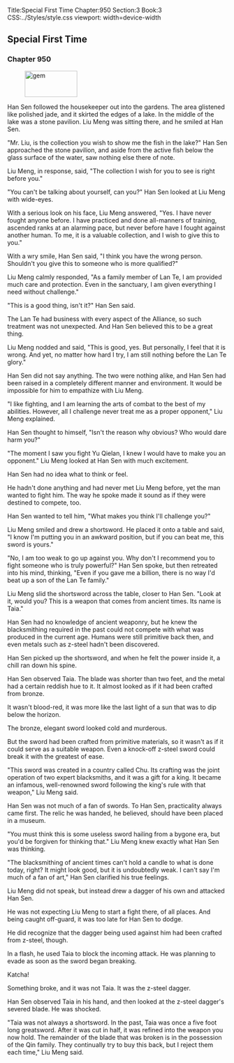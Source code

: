 Title:Special First Time 
Chapter:950 
Section:3 
Book:3 
CSS:../Styles/style.css 
viewport: width=device-width
  
## Special First Time
### Chapter 950 
<figure>
	<img src="../Images/gem.gif" alt="gem" id="gem" width="120" height="60" />
</figure>
  

  
  Han Sen followed the housekeeper out into the gardens. The area glistened like polished jade, and it skirted the edges of a lake. In the middle of the lake was a stone pavilion. Liu Meng was sitting there, and he smiled at Han Sen.

"Mr. Liu, is the collection you wish to show me the fish in the lake?" Han Sen approached the stone pavilion, and aside from the active fish below the glass surface of the water, saw nothing else there of note.

Liu Meng, in response, said, "The collection I wish for you to see is right before you."

"You can't be talking about yourself, can you?" Han Sen looked at Liu Meng with wide-eyes.

With a serious look on his face, Liu Meng answered, "Yes. I have never fought anyone before. I have practiced and done all-manners of training, ascended ranks at an alarming pace, but never before have I fought against another human. To me, it is a valuable collection, and I wish to give this to you."

With a wry smile, Han Sen said, "I think you have the wrong person. Shouldn't you give this to someone who is more qualified?"

Liu Meng calmly responded, "As a family member of Lan Te, I am provided much care and protection. Even in the sanctuary, I am given everything I need without challenge."

"This is a good thing, isn't it?" Han Sen said.

The Lan Te had business with every aspect of the Alliance, so such treatment was not unexpected. And Han Sen believed this to be a great thing.

Liu Meng nodded and said, "This is good, yes. But personally, I feel that it is wrong. And yet, no matter how hard I try, I am still nothing before the Lan Te glory."

Han Sen did not say anything. The two were nothing alike, and Han Sen had been raised in a completely different manner and environment. It would be impossible for him to empathize with Liu Meng.

"I like fighting, and I am learning the arts of combat to the best of my abilities. However, all I challenge never treat me as a proper opponent," Liu Meng explained.

Han Sen thought to himself, "Isn't the reason why obvious? Who would dare harm you?"

"The moment I saw you fight Yu Qielan, I knew I would have to make you an opponent." Liu Meng looked at Han Sen with much excitement.

Han Sen had no idea what to think or feel.

He hadn't done anything and had never met Liu Meng before, yet the man wanted to fight him. The way he spoke made it sound as if they were destined to compete, too.

Han Sen wanted to tell him, "What makes you think I'll challenge you?"

Liu Meng smiled and drew a shortsword. He placed it onto a table and said, "I know I'm putting you in an awkward position, but if you can beat me, this sword is yours."

"No, I am too weak to go up against you. Why don't I recommend you to fight someone who is truly powerful?" Han Sen spoke, but then retreated into his mind, thinking, "Even if you gave me a billion, there is no way I'd beat up a son of the Lan Te family."

Liu Meng slid the shortsword across the table, closer to Han Sen. "Look at it, would you? This is a weapon that comes from ancient times. Its name is Taia."

Han Sen had no knowledge of ancient weaponry, but he knew the blacksmithing required in the past could not compete with what was produced in the current age. Humans were still primitive back then, and even metals such as z-steel hadn't been discovered.

Han Sen picked up the shortsword, and when he felt the power inside it, a chill ran down his spine.

Han Sen observed Taia. The blade was shorter than two feet, and the metal had a certain reddish hue to it. It almost looked as if it had been crafted from bronze.

It wasn't blood-red, it was more like the last light of a sun that was to dip below the horizon.

The bronze, elegant sword looked cold and murderous.

But the sword had been crafted from primitive materials, so it wasn't as if it could serve as a suitable weapon. Even a knock-off z-steel sword could break it with the greatest of ease.

"This sword was created in a country called Chu. Its crafting was the joint operation of two expert blacksmiths, and it was a gift for a king. It became an infamous, well-renowned sword following the king's rule with that weapon," Liu Meng said.

Han Sen was not much of a fan of swords. To Han Sen, practicality always came first. The relic he was handed, he believed, should have been placed in a museum.

"You must think this is some useless sword hailing from a bygone era, but you'd be forgiven for thinking that." Liu Meng knew exactly what Han Sen was thinking.

"The blacksmithing of ancient times can't hold a candle to what is done today, right? It might look good, but it is undoubtedly weak. I can't say I'm much of a fan of art," Han Sen clarified his true feelings.

Liu Meng did not speak, but instead drew a dagger of his own and attacked Han Sen.

He was not expecting Liu Meng to start a fight there, of all places. And being caught off-guard, it was too late for Han Sen to dodge.

He did recognize that the dagger being used against him had been crafted from z-steel, though.

In a flash, he used Taia to block the incoming attack. He was planning to evade as soon as the sword began breaking.

Katcha!

Something broke, and it was not Taia. It was the z-steel dagger.

Han Sen observed Taia in his hand, and then looked at the z-steel dagger's severed blade. He was shocked.

"Taia was not always a shortsword. In the past, Taia was once a five foot long greatsword. After it was cut in half, it was refined into the weapon you now hold. The remainder of the blade that was broken is in the possession of the Qin family. They continually try to buy this back, but I reject them each time," Liu Meng said.
